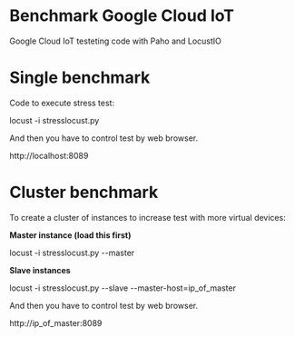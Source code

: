 # Benchmark Google Cloud IoT
Google Cloud IoT testeting code with Paho and LocustIO

# Single benchmark

Code to execute stress test:

locust -i stresslocust.py

And then you have to control test by web browser.

http://localhost:8089


# Cluster benchmark

To create a cluster of instances to increase test with more virtual devices:

**Master instance (load this first)**

locust -i stresslocust.py --master

**Slave instances**

locust -i stresslocust.py --slave --master-host=ip_of_master

And then you have to control test by web browser.

http://ip_of_master:8089
